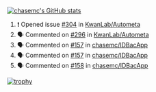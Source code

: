 [![chasemc's GitHub stats](https://github-readme-stats.vercel.app/api?username=chasemc)](https://github.com/anuraghazra/github-readme-stats)


<!--START_SECTION:activity-->
1. ❗️ Opened issue [#304](https://github.com/KwanLab/Autometa/issues/304) in [KwanLab/Autometa](https://github.com/KwanLab/Autometa)
2. 🗣 Commented on [#296](https://github.com/KwanLab/Autometa/issues/296) in [KwanLab/Autometa](https://github.com/KwanLab/Autometa)
3. 🗣 Commented on [#157](https://github.com/chasemc/IDBacApp/issues/157) in [chasemc/IDBacApp](https://github.com/chasemc/IDBacApp)
4. 🗣 Commented on [#157](https://github.com/chasemc/IDBacApp/issues/157) in [chasemc/IDBacApp](https://github.com/chasemc/IDBacApp)
5. 🗣 Commented on [#158](https://github.com/chasemc/IDBacApp/issues/158) in [chasemc/IDBacApp](https://github.com/chasemc/IDBacApp)
<!--END_SECTION:activity-->
[![trophy](https://github-profile-trophy.vercel.app/?username=chasemc)](https://github.com/ryo-ma/github-profile-trophy)

